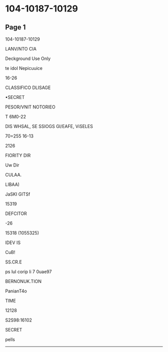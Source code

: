 # 104-10187-10129

## Page 1

104-10187-10129

LANV/NTO CIA

Deckground Use Only

te idol Nepicuuice

16-26

CLASSIFICO DLISAGE

•SECRET

PESOR/VNIT NOTORIEO

T 6M0-22

DIS WHSAL, SE SSIOGS GI/EAFE, ViSELES

70=255 16-13

2126

FIORITY DIR

Uw Dir

CULAA.

LIBAA)

JaSKI GITSf

15319

DEFCITOR

-26

15318 (1055325)

IDEV IS

CuB!

SS.CR.E

ps lul corip li 7 0uae97

BERNONUK.TION

PanianT4o

TIME

12128

S2S98:16102

SECRET

pells

---

